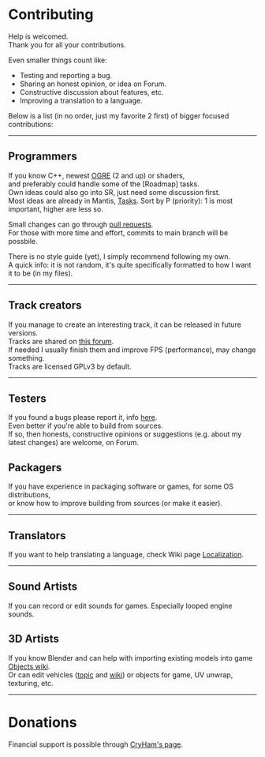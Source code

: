 
# Contributing

Help is welcomed.  
Thank you for all your contributions.

Even smaller things count like:
- Testing and reporting a bug.
- Sharing an honest opinion, or idea on Forum.
- Constructive discussion about features, etc.
- Improving a translation to a language.


Below is a list (in no order, just my favorite 2 first)
of bigger focused contributions:

------------------------
## Programmers

If you know C++, newest [OGRE](https://forums.ogre3d.org/viewforum.php?f=25) (2 and up) or shaders,  
and preferably could handle some of the [Roadmap] tasks.  
Own ideas could also go into SR, just need some discussion first.  
Most ideas are already in Mantis, [Tasks](https://stuntrally.tuxfamily.org/mantis/view_all_bug_page.php). Sort by P (priority): 1 is most important, higher are less so.

Small changes can go through [pull requests](https://github.com/stuntrally/stuntrally/pulls).  
For those with more time and effort, commits to main branch will be possbile.

There is no style guide (yet), I simply recommend following my own.  
A quick info: it is not random, it's quite specifically formatted to how I want it to be (in my files).

------------------------
## Track creators

If you manage to create an interesting track, it can be released in future versions.  
Tracks are shared on [this forum](https://forum.freegamedev.net/viewforum.php?f=80).  
If needed I usually finish them and improve FPS (performance), may change something.  
Tracks are licensed GPLv3 by default.

------------------------
## Testers

If you found a bugs please report it, info [here](https://stuntrally.tuxfamily.org/wiki/doku.php?id=troubleshooting).  
Even better if you're able to build from sources.  
If so, then honests, constructive opinions or suggestions (e.g. about my latest changes) are welcome, on Forum.

## Packagers

If you have experience in packaging software or games, for some OS distributions,  
or know how to improve building from sources (or make it easier).

------------------------
## Translators

If you want to help translating a language, check Wiki page [Localization](https://stuntrally.tuxfamily.org/wiki/doku.php?id=localization).

------------------------
## Sound Artists

If you can record or edit sounds for games. Especially looped engine sounds.

## 3D Artists

If you know Blender and can help with importing existing models into game [Objects wiki](https://stuntrally.tuxfamily.org/wiki/doku.php?id=objects).  
Or can edit vehicles ([topic](https://forum.freegamedev.net/viewtopic.php?f=80&t=18526) and [wiki](https://stuntrally.tuxfamily.org/wiki/doku.php?id=carmodeling)) or objects for game, UV unwrap, texturing, etc.


------------------------
# Donations

Financial support is possible through [CryHam's page](https://cryham.tuxfamily.org/donate/).
